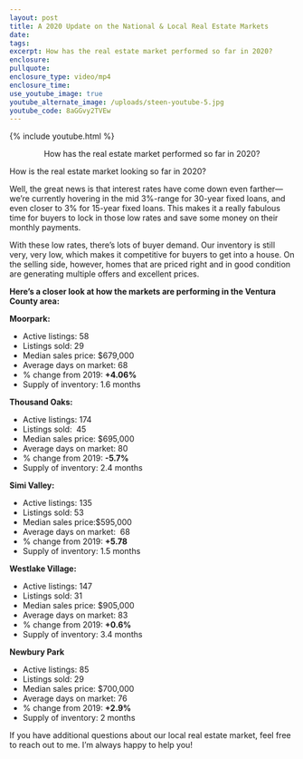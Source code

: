```yaml
---
layout: post
title: A 2020 Update on the National & Local Real Estate Markets
date:
tags:
excerpt: How has the real estate market performed so far in 2020?
enclosure:
pullquote:
enclosure_type: video/mp4
enclosure_time:
use_youtube_image: true
youtube_alternate_image: /uploads/steen-youtube-5.jpg
youtube_code: 8aGGvy2TVEw
---
```


{% include youtube.html %}<center>How has the real estate market performed so far in 2020?</center>

How is the real estate market looking so far in 2020?

Well, the great news is that interest rates have come down even farther—we’re currently hovering in the mid 3%-range for 30-year fixed loans, and even closer to 3% for 15-year fixed loans. This makes it a really fabulous time for buyers to lock in those low rates and save some money on their monthly payments.

With these low rates, there’s lots of buyer demand. Our inventory is still very, very low, which makes it competitive for buyers to get into a house. On the selling side, however, homes that are priced right and in good condition are generating multiple offers and excellent prices.

**Here’s a closer look at how the markets are performing in the Ventura County area:**

**Moorpark:**

* Active listings: 58
* Listings sold: 29
* Median sales price: $679,000
* Average days on market: 68
* % change from 2019: **\+4.06%**
* Supply of inventory: 1.6 months

**Thousand Oaks:**

* Active listings: 174
* Listings sold:&nbsp; 45
* Median sales price: $695,000
* Average days on market: 80
* % change from 2019: **\-5.7%**
* Supply of inventory: 2.4 months

**Simi Valley:**

* Active listings: 135
* Listings sold: 53
* Median sales price:$595,000
* Average days on market:&nbsp; 68
* % change from 2019: **\+5.78**
* Supply of inventory: 1.5 months

**Westlake Village:**

* Active listings: 147
* Listings sold: 31
* Median sales price: $905,000
* Average days on market: 83
* % change from 2019: **\+0.6%**
* Supply of inventory: 3.4 months

**Newbury Park**

* Active listings: 85
* Listings sold: 29
* Median sales price: $700,000
* Average days on market: 76
* % change from 2019: **\+2.9%**
* Supply of inventory: 2 months

If you have additional questions about our local real estate market, feel free to reach out to me. I’m always happy to help you\!